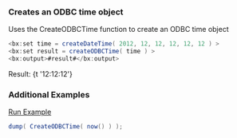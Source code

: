 ### Creates an ODBC time object

Uses the CreateODBCTime function to create an ODBC time object


```java
<bx:set time = createDateTime( 2012, 12, 12, 12, 12, 12 ) >
<bx:set result = createODBCTime( time ) >
<bx:output>#result#</bx:output>
```

Result: {t '12:12:12'}

### Additional Examples

<a href="https://try.boxlang.io/?code=eJxLKc0t0FBwLkpNLEn1d3FyDsnMTdVQyMsv19BUAEJrLgC6Vgm%2B" target="_blank">Run Example</a>

```java
dump( CreateODBCTime( now() ) );

```


